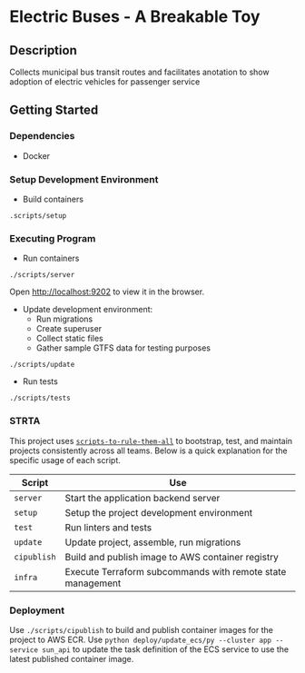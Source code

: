 # Electric Buses - A Breakable Toy

## Description

Collects municipal bus transit routes and facilitates anotation to show adoption of electric vehicles for passenger service 

## Getting Started

### Dependencies

* Docker

### Setup Development Environment

* Build containers 
```
.scripts/setup
```

### Executing Program

* Run containers 
```
./scripts/server
```
Open [http://localhost:9202](http://localhost:9202) to view it in the browser.

* Update development environment:
    * Run migrations
    * Create superuser
    * Collect static files
    * Gather sample GTFS data for testing purposes
```
./scripts/update
```

* Run tests

```
./scripts/tests
```

### STRTA

This project uses [`scripts-to-rule-them-all`](https://github.com/azavea/architecture/blob/master/doc/arch/adr-0000-scripts-to-rule-them-all.md) to bootstrap, test, and maintain projects consistently across all teams. Below is a quick explanation for the specific usage of each script.

| Script      | Use                                                        |
| ----------- | ---------------------------------------------------------- |
| `server`    | Start the application backend server                       |
| `setup`     | Setup the project development environment                  |
| `test`      | Run linters and tests                                      |
| `update`    | Update project, assemble, run migrations                   |
| `cipublish` | Build and publish image to AWS container registry          |
| `infra`     | Execute Terraform subcommands with remote state management |

### Deployment

Use `./scripts/cipublish` to build and publish container images for the project to AWS ECR. Use `python deploy/update_ecs/py --cluster app --service sun_api` to update the task definition of the ECS service to use the latest published container image.